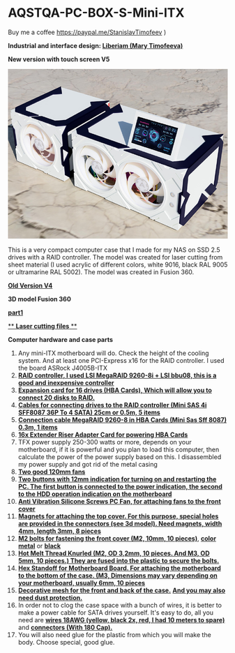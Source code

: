 # AQSTQA-PC-BOX-S-Mini-ITX

Buy me a coffee https://paypal.me/StanislavTimofeev       )

**Industrial and interface design: [Liberiam (Mary Timofeeva)](https://www.linkedin.com/in/marija-timofeeva-184484382/)**

**New version with touch screen V5**

![Image alt](https://github.com/stiamon77/PC-Mini-Box-v4-24ssd-2.5-NAS/blob/main/Img/pcv5.jpg)

This is a very compact computer case that I made for my NAS on SSD 2.5 drives with a RAID controller.
The model was created for laser cutting from sheet material (I used acrylic of different colors, white 9016, black RAL 9005 or ultramarine RAL 5002).
The model was created in Fusion 360.

[**Old Version V4**](https://github.com/stiamon77/PC-Mini-Box-v4-24ssd-2.5-NAS)

**3D model Fusion 360** 

[**part1**](https://github.com/stiamon77/AQSTQA-PC-BOX-S-Mini-ITX/tree/main/Model)

[** **Laser cutting files** **](https://github.com/stiamon77/PC-Mini-Box-v4-24ssd-2.5-NAS/tree/main/For%20laser%20cutting)

**Computer hardware and case parts**

1. Any mini-ITX motherboard will do. Check the height of the cooling system. And at least one PCI-Express x16 for the RAID controller. I used the board ASRock J4005B-ITX
2. [**RAID controller, I used LSI MegaRAID 9260-8i + LSI bbu08, this is a good and inexpensive controller**](https://s.click.aliexpress.com/e/_mN7rkys)
3. [**Expansion card for 16 drives (HBA Cards), Which will allow you to connect 20 disks to RAID.**](https://s.click.aliexpress.com/e/_oCTe7vc)
4. [**Cables for connecting drives to the RAID controller (Mini SAS 4i SFF8087 36P To 4 SATA) 25cm or 0.5m, 5 items**](https://s.click.aliexpress.com/e/_m0wkBo8)
5. [**Connection cable MegaRAID 9260-8 in HBA Cards (Mini Sas Sff 8087) 0.3m, 1 items**](https://s.click.aliexpress.com/e/_mPbJIv6)
6. [**16x Extender Riser Adapter Card for powering HBA Cards**](https://s.click.aliexpress.com/e/_omNainU)
7. TFX power supply 250-300 watts or more, depends on your motherboard, if it is powerful and you plan to load this computer, then calculate the power of the power supply based on this. I disassembled my power supply and got rid of the metal casing
8. [**Two good 120mm fans**](https://s.click.aliexpress.com/e/_olfPU1C)
9. [**Two buttons with 12mm indication for turning on and restarting the PC. The first button is connected to the power indication, the second to the HDD operation indication on the motherboard**](https://s.click.aliexpress.com/e/_opKHAS2)
10. [**Anti Vibration Silicone Screws PC Fan, for attaching fans to the front cover**](https://s.click.aliexpress.com/e/_mqwq2zE)
11. [**Magnets for attaching the top cover. For this purpose, special holes are provided in the connectors (see 3d model). Need magnets, width 4mm, length 3mm, 8 pieces**](https://s.click.aliexpress.com/e/_okThaLU)
12. [**M2 bolts for fastening the front cover (M2, 10mm, 10 pieces)**](https://s.click.aliexpress.com/e/_mNhPjba), [**color metal**](https://s.click.aliexpress.com/e/_mNhPjba) or [**black**](https://s.click.aliexpress.com/e/_mKz7Iay)
13. [**Hot Melt Thread Knurled (M2, OD 3,2mm, 10 pieces. And M3, OD 5mm, 10 pieces.) They are fused into the plastic to secure the bolts.**](https://s.click.aliexpress.com/e/_EycOUV1)
14. [**Hex Standoff for Motherboard Board. For attaching the motherboard to the bottom of the case. (M3, Dimensions may vary depending on your motherboard, usually 6mm, 10 pieces**](https://s.click.aliexpress.com/e/_oCelR1y)
15. [**Decorative mesh for the front and back of the case.**](https://s.click.aliexpress.com/e/_onzry1C) [**And you may also need dust protection.**](https://s.click.aliexpress.com/e/_okZUZ0w)
16. In order not to clog the case space with a bunch of wires, it is better to make a power cable for SATA drives yourself. It's easy to do, all you need are [**wires 18AWG (yellow, black 2x, red, I had 10 meters to spare)**](https://s.click.aliexpress.com/e/_mqA43wY) and [**connectors (With 180 Cap).**](https://s.click.aliexpress.com/e/_mPAv6ti)
17. You will also need glue for the plastic from which you will make the body. Choose special, good glue.
